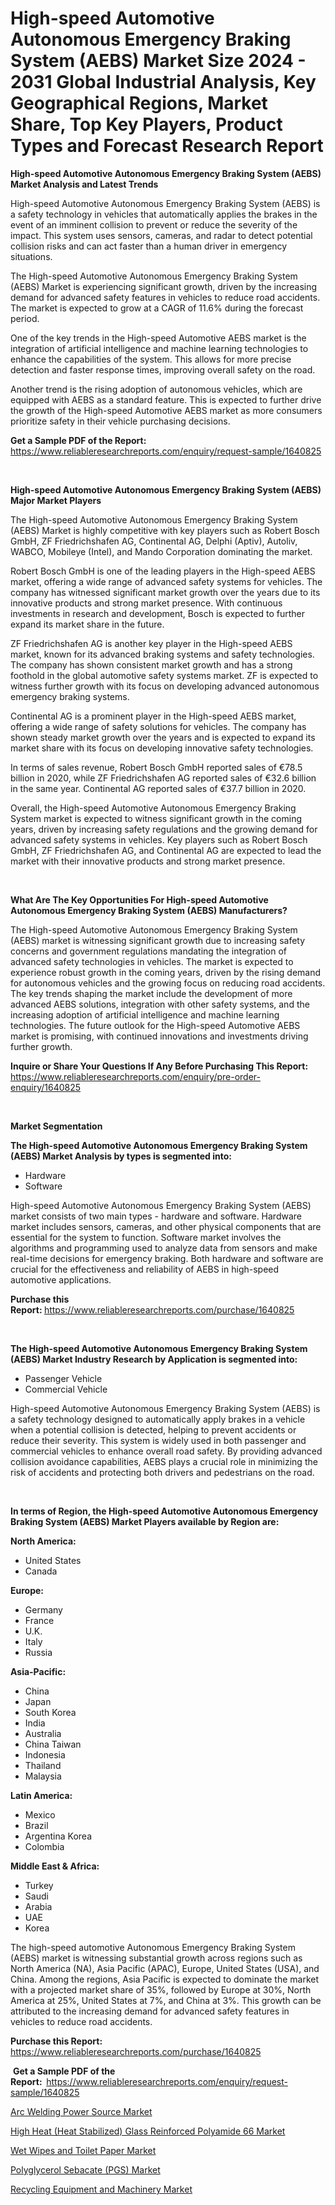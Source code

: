 <p><h1>High-speed Automotive Autonomous Emergency Braking System (AEBS) Market Size 2024 - 2031 Global Industrial Analysis, Key Geographical Regions, Market Share, Top Key Players, Product Types and Forecast Research Report</h1></p><p><strong>High-speed Automotive Autonomous Emergency Braking System (AEBS) Market Analysis and Latest Trends</strong></p>
<p><p>High-speed Automotive Autonomous Emergency Braking System (AEBS) is a safety technology in vehicles that automatically applies the brakes in the event of an imminent collision to prevent or reduce the severity of the impact. This system uses sensors, cameras, and radar to detect potential collision risks and can act faster than a human driver in emergency situations.</p><p>The High-speed Automotive Autonomous Emergency Braking System (AEBS) Market is experiencing significant growth, driven by the increasing demand for advanced safety features in vehicles to reduce road accidents. The market is expected to grow at a CAGR of 11.6% during the forecast period.</p><p>One of the key trends in the High-speed Automotive AEBS market is the integration of artificial intelligence and machine learning technologies to enhance the capabilities of the system. This allows for more precise detection and faster response times, improving overall safety on the road.</p><p>Another trend is the rising adoption of autonomous vehicles, which are equipped with AEBS as a standard feature. This is expected to further drive the growth of the High-speed Automotive AEBS market as more consumers prioritize safety in their vehicle purchasing decisions.</p></p>
<p><strong>Get a Sample PDF of the Report:&nbsp;</strong> <a href="https://www.reliableresearchreports.com/enquiry/request-sample/1640825">https://www.reliableresearchreports.com/enquiry/request-sample/1640825</a></p>
<p>&nbsp;</p>
<p><strong>High-speed Automotive Autonomous Emergency Braking System (AEBS) Major Market Players</strong></p>
<p><p>The High-speed Automotive Autonomous Emergency Braking System (AEBS) Market is highly competitive with key players such as Robert Bosch GmbH, ZF Friedrichshafen AG, Continental AG, Delphi (Aptiv), Autoliv, WABCO, Mobileye (Intel), and Mando Corporation dominating the market.</p><p>Robert Bosch GmbH is one of the leading players in the High-speed AEBS market, offering a wide range of advanced safety systems for vehicles. The company has witnessed significant market growth over the years due to its innovative products and strong market presence. With continuous investments in research and development, Bosch is expected to further expand its market share in the future.</p><p>ZF Friedrichshafen AG is another key player in the High-speed AEBS market, known for its advanced braking systems and safety technologies. The company has shown consistent market growth and has a strong foothold in the global automotive safety systems market. ZF is expected to witness further growth with its focus on developing advanced autonomous emergency braking systems.</p><p>Continental AG is a prominent player in the High-speed AEBS market, offering a wide range of safety solutions for vehicles. The company has shown steady market growth over the years and is expected to expand its market share with its focus on developing innovative safety technologies.</p><p>In terms of sales revenue, Robert Bosch GmbH reported sales of €78.5 billion in 2020, while ZF Friedrichshafen AG reported sales of €32.6 billion in the same year. Continental AG reported sales of €37.7 billion in 2020.</p><p>Overall, the High-speed Automotive Autonomous Emergency Braking System market is expected to witness significant growth in the coming years, driven by increasing safety regulations and the growing demand for advanced safety systems in vehicles. Key players such as Robert Bosch GmbH, ZF Friedrichshafen AG, and Continental AG are expected to lead the market with their innovative products and strong market presence.</p></p>
<p>&nbsp;</p>
<p><strong>What Are The Key Opportunities For High-speed Automotive Autonomous Emergency Braking System (AEBS) Manufacturers?</strong></p>
<p><p>The High-speed Automotive Autonomous Emergency Braking System (AEBS) market is witnessing significant growth due to increasing safety concerns and government regulations mandating the integration of advanced safety technologies in vehicles. The market is expected to experience robust growth in the coming years, driven by the rising demand for autonomous vehicles and the growing focus on reducing road accidents. The key trends shaping the market include the development of more advanced AEBS solutions, integration with other safety systems, and the increasing adoption of artificial intelligence and machine learning technologies. The future outlook for the High-speed Automotive AEBS market is promising, with continued innovations and investments driving further growth.</p></p>
<p><strong>Inquire or Share Your Questions If Any Before Purchasing This Report:</strong> <a href="https://www.reliableresearchreports.com/enquiry/pre-order-enquiry/1640825">https://www.reliableresearchreports.com/enquiry/pre-order-enquiry/1640825</a></p>
<p>&nbsp;</p>
<p><strong>Market Segmentation</strong></p>
<p><strong>The High-speed Automotive Autonomous Emergency Braking System (AEBS) Market Analysis by types is segmented into:</strong></p>
<p><ul><li>Hardware</li><li>Software</li></ul></p>
<p><p>High-speed Automotive Autonomous Emergency Braking System (AEBS) market consists of two main types - hardware and software. Hardware market includes sensors, cameras, and other physical components that are essential for the system to function. Software market involves the algorithms and programming used to analyze data from sensors and make real-time decisions for emergency braking. Both hardware and software are crucial for the effectiveness and reliability of AEBS in high-speed automotive applications.</p></p>
<p><strong>Purchase this Report:&nbsp;</strong><a href="https://www.reliableresearchreports.com/purchase/1640825">https://www.reliableresearchreports.com/purchase/1640825</a></p>
<p>&nbsp;</p>
<p><strong>The High-speed Automotive Autonomous Emergency Braking System (AEBS) Market Industry Research by Application is segmented into:</strong></p>
<p><ul><li>Passenger Vehicle</li><li>Commercial Vehicle</li></ul></p>
<p><p>High-speed Automotive Autonomous Emergency Braking System (AEBS) is a safety technology designed to automatically apply brakes in a vehicle when a potential collision is detected, helping to prevent accidents or reduce their severity. This system is widely used in both passenger and commercial vehicles to enhance overall road safety. By providing advanced collision avoidance capabilities, AEBS plays a crucial role in minimizing the risk of accidents and protecting both drivers and pedestrians on the road.</p></p>
<p>&nbsp;</p>
<p><strong>In terms of Region, the High-speed Automotive Autonomous Emergency Braking System (AEBS) Market Players available by Region are:</strong></p>
<p>
    <p> <strong> North America: </strong>
        <ul>
            <li>United States</li>
            <li>Canada</li>
        </ul>
        </p> 
    <p> <strong> Europe: </strong>
        <ul>
            <li>Germany</li>
            <li>France</li>
            <li>U.K.</li>
            <li>Italy</li>
            <li>Russia</li>
        </ul>
        </p> 
    <p> <strong> Asia-Pacific: </strong>
        <ul>
            <li>China</li>
            <li>Japan</li>
            <li>South Korea</li>
            <li>India</li>
            <li>Australia</li>
            <li>China Taiwan</li>
            <li>Indonesia</li>
            <li>Thailand</li>
            <li>Malaysia</li>
        </ul>
        </p> 
    <p> <strong> Latin America: </strong>
        <ul>
            <li>Mexico</li>
            <li>Brazil</li>
            <li>Argentina Korea</li>
            <li>Colombia</li>
        </ul>
        </p> 
    <p> <strong> Middle East & Africa: </strong>
        <ul>
            <li>Turkey</li>
            <li>Saudi</li>
            <li>Arabia</li>
            <li>UAE</li>
            <li>Korea</li>
        </ul>
    </p>
    </p>
<p><p>The high-speed automotive Autonomous Emergency Braking System (AEBS) market is witnessing substantial growth across regions such as North America (NA), Asia Pacific (APAC), Europe, United States (USA), and China. Among the regions, Asia Pacific is expected to dominate the market with a projected market share of 35%, followed by Europe at 30%, North America at 25%, United States at 7%, and China at 3%. This growth can be attributed to the increasing demand for advanced safety features in vehicles to reduce road accidents.</p></p>
<p><strong>Purchase this Report: </strong><a href="https://www.reliableresearchreports.com/purchase/1640825">https://www.reliableresearchreports.com/purchase/1640825</a></p>
<p>&nbsp;<strong>Get a Sample PDF of the Report:&nbsp;&nbsp;</strong><a href="https://www.reliableresearchreports.com/enquiry/request-sample/1640825">https://www.reliableresearchreports.com/enquiry/request-sample/1640825</a></p>
<p><strong></strong></p>
<p><p><a href="https://issuu.com/reportprime-2/docs/arc-welding-power-source-market-size-2030.pptx">Arc Welding Power Source Market</a></p><p><a href="https://github.com/rahu1503/Market-Research-Report-List-2/blob/main/high-heat-heat-stabilized-glass-reinforced-polyamide-66-market.md">High Heat (Heat Stabilized) Glass Reinforced Polyamide 66 Market</a></p><p><a href="https://issuu.com/reportprime-2/docs/wet-wipes-and-toilet-paper-market-size-2030.pptx">Wet Wipes and Toilet Paper Market</a></p><p><a href="https://github.com/lababdou/Market-Research-Report-List-1/blob/main/polyglycerol-sebacate-pgs-market.md">Polyglycerol Sebacate (PGS) Market</a></p><p><a href="https://github.com/derrinmiltonellis35gcl/Market-Research-Report-List-1/blob/main/recycling-equipment-and-machinery-market.md">Recycling Equipment and Machinery Market</a></p></p>